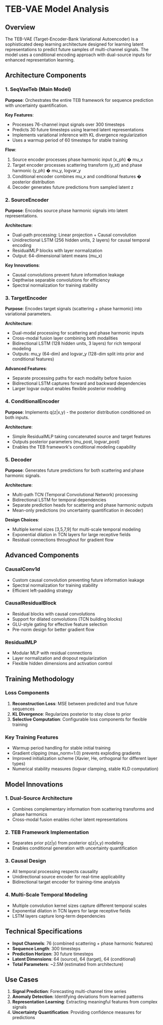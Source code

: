 # TEB-VAE Model Analysis

## Overview
The TEB-VAE (Target-Encoder-Bank Variational Autoencoder) is a sophisticated deep learning architecture designed for learning latent representations to predict future samples of multi-channel signals. The model uses a conditional encoding approach with dual-source inputs for enhanced representation learning.

## Architecture Components

### 1. SeqVaeTeb (Main Model)
**Purpose**: Orchestrates the entire TEB framework for sequence prediction with uncertainty quantification.

**Key Features**:
- Processes 76-channel input signals over 300 timesteps
- Predicts 30 future timesteps using learned latent representations
- Implements variational inference with KL divergence regularization
- Uses a warmup period of 60 timesteps for stable training

**Flow**:
1. Source encoder processes phase harmonic input (x_ph) � mu_x
2. Target encoder processes scattering transform (y_st) and phase harmonic (y_ph) � mu_y, logvar_y
3. Conditional encoder combines mu_x and conditional features � posterior distribution
4. Decoder generates future predictions from sampled latent z

### 2. SourceEncoder
**Purpose**: Encodes source phase harmonic signals into latent representations.

**Architecture**:
- Dual-path processing: Linear projection + Causal convolution
- Unidirectional LSTM (256 hidden units, 2 layers) for causal temporal encoding
- ResidualMLP blocks with layer normalization
- Output: 64-dimensional latent means (mu_x)

**Key Innovations**:
- Causal convolutions prevent future information leakage
- Depthwise separable convolutions for efficiency
- Spectral normalization for training stability

### 3. TargetEncoder
**Purpose**: Encodes target signals (scattering + phase harmonic) into variational parameters.

**Architecture**:
- Dual-modal processing for scattering and phase harmonic inputs
- Cross-modal fusion layer combining both modalities
- Bidirectional LSTM (128 hidden units, 3 layers) for rich temporal modeling
- Outputs: mu_y (64-dim) and logvar_y (128-dim split into prior and conditional features)

**Advanced Features**:
- Separate processing paths for each modality before fusion
- Bidirectional LSTM captures forward and backward dependencies
- Larger logvar output enables flexible posterior modeling

### 4. ConditionalEncoder
**Purpose**: Implements q(z|x,y) - the posterior distribution conditioned on both inputs.

**Architecture**:
- Simple ResidualMLP taking concatenated source and target features
- Outputs posterior parameters (mu_post, logvar_post)
- Enables the TEB framework's conditional modeling capability

### 5. Decoder
**Purpose**: Generates future predictions for both scattering and phase harmonic signals.

**Architecture**:
- Multi-path TCN (Temporal Convolutional Network) processing
- Bidirectional LSTM for temporal dependencies
- Separate prediction heads for scattering and phase harmonic outputs
- Mean-only predictions (no uncertainty quantification in decoder)

**Design Choices**:
- Multiple kernel sizes [3,5,7,9] for multi-scale temporal modeling
- Exponential dilation in TCN layers for large receptive fields
- Residual connections throughout for gradient flow

## Advanced Components

### CausalConv1d
- Custom causal convolution preventing future information leakage
- Spectral normalization for training stability
- Efficient left-padding strategy

### CausalResidualBlock
- Residual blocks with causal convolutions
- Support for dilated convolutions (TCN building blocks)
- GLU-style gating for effective feature selection
- Pre-norm design for better gradient flow

### ResidualMLP
- Modular MLP with residual connections
- Layer normalization and dropout regularization
- Flexible hidden dimensions and activation control

## Training Methodology

### Loss Components
1. **Reconstruction Loss**: MSE between predicted and true future sequences
2. **KL Divergence**: Regularizes posterior to stay close to prior
3. **Selective Computation**: Configurable loss components for flexible training

### Key Training Features
- Warmup period handling for stable initial training
- Gradient clipping (max_norm=1.0) prevents exploding gradients
- Improved initialization scheme (Xavier, He, orthogonal for different layer types)
- Numerical stability measures (logvar clamping, stable KLD computation)

## Model Innovations

### 1. Dual-Source Architecture
- Combines complementary information from scattering transforms and phase harmonics
- Cross-modal fusion enables richer latent representations

### 2. TEB Framework Implementation
- Separates prior p(z|y) from posterior q(z|x,y) modeling
- Enables conditional generation with uncertainty quantification

### 3. Causal Design
- All temporal processing respects causality
- Unidirectional source encoder for real-time applicability
- Bidirectional target encoder for training-time analysis

### 4. Multi-Scale Temporal Modeling
- Multiple convolution kernel sizes capture different temporal scales
- Exponential dilation in TCN layers for large receptive fields
- LSTM layers capture long-term dependencies

## Technical Specifications

- **Input Channels**: 76 (combined scattering + phase harmonic features)
- **Sequence Length**: 300 timesteps
- **Prediction Horizon**: 30 future timesteps
- **Latent Dimensions**: 64 (source), 64 (target), 64 (conditional)
- **Total Parameters**: ~2.5M (estimated from architecture)

## Use Cases

1. **Signal Prediction**: Forecasting multi-channel time series
2. **Anomaly Detection**: Identifying deviations from learned patterns
3. **Representation Learning**: Extracting meaningful features from complex signals
4. **Uncertainty Quantification**: Providing confidence measures for predictions
